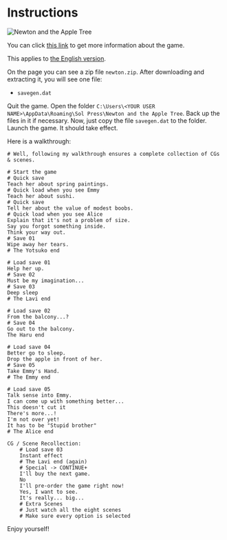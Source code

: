 # Instructions

![Newton and the Apple Tree](https://s2.vndb.org/cv/00/32600.jpg)

You can click [this link](https://vndb.org/v20330) to get more information about the game.

This applies to [the English version](https://vndb.org/r65597).

On the page you can see a zip file `newton.zip`. After downloading and extracting it, you will see one file:

- `savegen.dat`

Quit the game. Open the folder `C:\Users\<YOUR USER NAME>\AppData\Roaming\Sol Press\Newton and the Apple Tree`. Back up the files in it if necessary. Now, just copy the file `savegen.dat` to the folder. Launch the game. It should take effect.

Here is a walkthrough:

```text
# Well, following my walkthrough ensures a complete collection of CGs & scenes.

# Start the game
# Quick save
Teach her about spring paintings.
# Quick load when you see Emmy
Teach her about sushi.
# Quick save
Tell her about the value of modest boobs.
# Quick load when you see Alice
Explain that it's not a problem of size.
Say you forgot something inside.
Think your way out.
# Save 01
Wipe away her tears.
# The Yotsuko end

# Load save 01
Help her up.
# Save 02
Must be my imagination...
# Save 03
Deep sleep
# The Lavi end

# Load save 02
From the balcony...?
# Save 04
Go out to the balcony.
The Haru end

# Load save 04
Better go to sleep.
Drop the apple in front of her.
# Save 05
Take Emmy's Hand.
# The Emmy end

# Load save 05
Talk sense into Emmy.
I can come up with something better...
This doesn't cut it
There's more...!
I'm not over yet!
It has to be "Stupid brother"
# The Alice end

CG / Scene Recollection:
    # Load save 03
    Instant effect
    # The Lavi end (again)
    # Special -> CONTINUE+
    I'll buy the next game.
    No
    I'll pre-order the game right now!
    Yes, I want to see.
    It's really... big...
    # Extra Scenes
    # Just watch all the eight scenes
    # Make sure every option is selected
```

Enjoy yourself!
